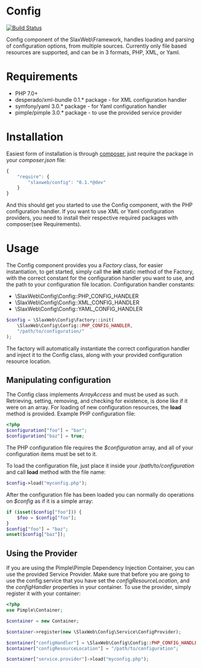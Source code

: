 # Config

[![Build Status](https://travis-ci.org/SlaxWeb/Config.svg)](https://travis-ci.org/SlaxWeb/Config)

Config component of the SlaxWeb\Framework, handles loading and parsing of
configuration options, from multiple sources. Currently only file based
resources are supported, and can be in 3 formats, PHP, XML, or Yaml.

Requirements
============

* PHP 7.0+
* desperado/xml-bundle 0.1.\* package - for XML configuration handler
* symfony/yaml 3.0.\* package - for Yaml configuration handler
* pimple/pimple 3.0.\* package - to use the provided service provider

Installation
============

Easiest form of installation is through [composer](https://getcomposer.org/),
just require the package in your *composer.json* file:

```js
{
    "require": {
        "slaxweb/config": "0.1.*@dev"
    }
}
```

And this should get you started to use the Config component, with the PHP
configuration handler. If you want to use XML or Yaml configuration providers,
you need to install their respective required packages with composer(see
Requirements).

Usage
=====

The Config component provides you a *Factory* class, for easier instantiation,
to get started, simply call the **init** static method of the Factory, with
the correct constant for the configuration handler you want to use, and the path
to your configuration file location. Configuration handler constants:
* \SlaxWeb\Config\Config::PHP_CONFIG_HANDLER
* \SlaxWeb\Config\Config::XML_CONFIG_HANDLER
* \SlaxWeb\Config\Config::YAML_CONFIG_HANDLER

```php
$config = \SlaxWeb\Config\Factory::init(
    \SlaxWeb\Config\Config::PHP_CONFIG_HANDLER,
    "/path/to/configuration/"
);
```

The factory will automatically instantiate the correct configuration handler
and inject it to the Config class, along with your provided configuration
resource location.

Manipulating configuration
--------------------------

The Config class implements *ArrayAccess* and must be used as such. Retrieving,
setting, removing, and checking for existence, is done like if it were on an
array. For loading of new configuration resources, the **load** method is
provided. Example PHP configuration file:

```php
<?php
$configuration["foo"] = "bar";
$configuration["baz"] = true;
```

The PHP configuration file requires the *$configuration* array, and all of your
configuration items must be set to it.

To load the configuration file, just place it inside your
*/path/to/configuration* and call **load** method with the file name:

```php
$config->load("myconfig.php");
```

After the configuration file has been loaded you can normally do operations on
*$config* as if it is a simple array:

```php
if (isset($config["foo"])) {
    $foo = $config["foo"];
}
$config["foo"] = "baz";
unset($config["baz"]);
```

Using the Provider
------------------

If you are using the Pimple\Pimple Dependency Injection Container, you can use
the provided Service Provider. Make sure that before you are going to use the
config.service that you have set the *configResourceLocation*, and the
*configHandler* properties in your container. To use the provider, simply
register it with your container:

```php
<?php
use Pimple\Container;

$container = new Container;

$container->register(new \SlaxWeb\Config\Service\ConfigProvider);

$container["configHandler"] = \SlaxWeb\Config\Config::PHP_CONFIG_HANDLER;
$container["configResourceLocation"] = "/path/to/configuration";

$container["service.provider"]->load("myconfig.php");
```
